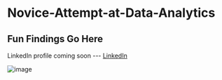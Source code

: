 # Novice-Attempt-at-Data-Analytics
<h2>Fun Findings Go Here</h2>

LinkedIn profile coming soon --- [LinkedIn](https://www.linkedin.com/)

![image](https://user-images.githubusercontent.com/6722034/166396452-5cf858b4-3a38-450e-9b34-3d6227b9394f.png)
